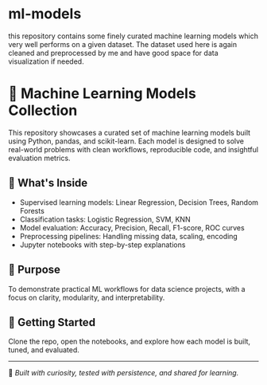 # ml-models
this repository contains some finely curated machine learning models which very well performs on a given dataset. The dataset used here is again cleaned and preprocessed by me and have good space for data visualization if needed.
# 🤖 Machine Learning Models Collection

This repository showcases a curated set of machine learning models built using Python, pandas, and scikit-learn. Each model is designed to solve real-world problems with clean workflows, reproducible code, and insightful evaluation metrics.

## 📂 What's Inside
- Supervised learning models: Linear Regression, Decision Trees, Random Forests
- Classification tasks: Logistic Regression, SVM, KNN
- Model evaluation: Accuracy, Precision, Recall, F1-score, ROC curves
- Preprocessing pipelines: Handling missing data, scaling, encoding
- Jupyter notebooks with step-by-step explanations

## 🎯 Purpose
To demonstrate practical ML workflows for data science projects, with a focus on clarity, modularity, and interpretability.

## 🚀 Getting Started
Clone the repo, open the notebooks, and explore how each model is built, tuned, and evaluated.

---

🧠 *Built with curiosity, tested with persistence, and shared for learning.*

